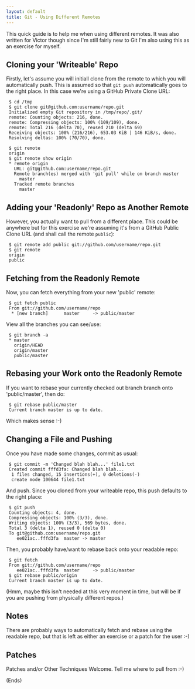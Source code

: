 ```yaml
---
layout: default
title: Git - Using Different Remotes
---
```


This quick guide is to help me when using different remotes. It was also written for Victor though since I'm still fairly new to Git I'm also using this as an exercise for myself.

## Cloning your 'Writeable' Repo

Firstly, let's assume you will initiall clone from the remote to which you will automatically push. This is assumed so that `git push` automatically goes to the right place. In this case we're using a GitHub Private Clone URL:

     $ cd /tmp
     $ git clone git@github.com:username/repo.git
     Initialized empty Git repository in /tmp/repo/.git/
     remote: Counting objects: 216, done.
     remote: Compressing objects: 100% (109/109), done.
     remote: Total 216 (delta 70), reused 210 (delta 69)
     Receiving objects: 100% (216/216), 653.03 KiB | 146 KiB/s, done.
     Resolving deltas: 100% (70/70), done.
     
     $ git remote
     origin
     $ git remote show origin
     * remote origin
       URL: git@github.com:username/repo.git
       Remote branch(es) merged with 'git pull' while on branch master
         master
       Tracked remote branches
         master

## Adding your 'Readonly' Repo as Another Remote

However, you actually want to pull from a different place. This could be anywhere but for this exercise we're assuming it's from a GitHub Public Clone URL (and shall call the remote `public`):

     $ git remote add public git://github.com/username/repo.git
     $ git remote
     origin
     public

## Fetching from the Readonly Remote

Now, you can fetch everything from your new 'public' remote:

     $ git fetch public
     From git://github.com/username/repo
      * [new branch]      master     -> public/master

View all the branches you can see/use:

     $ git branch -a
     * master
       origin/HEAD
       origin/master
       public/master

## Rebasing your Work onto the Readonly Remote

If you want to rebase your currently checked out branch branch onto 'public/master', then do:

     $ git rebase public/master
     Current branch master is up to date.

Which makes sense :-)

## Changing a File and Pushing

Once you have made some changes, commit as usual:

     $ git commit -m 'Changed blah blah...' file1.txt
     Created commit fffd3fa: Changed blah blah...
      1 files changed, 15 insertions(+), 0 deletions(-)
      create mode 100644 file1.txt

And push. Since you cloned from your writeable repo, this push defaults to the right place:

     $ git push
     Counting objects: 4, done.
     Compressing objects: 100% (3/3), done.
     Writing objects: 100% (3/3), 569 bytes, done.
     Total 3 (delta 1), reused 0 (delta 0)
     To git@github.com:username/repo.git
        ee021ac..fffd3fa  master -> master

Then, you probably have/want to rebase back onto your readable repo:

     $ git fetch 
     From git://github.com/username/repo
        ee021ac..fffd3fa  master     -> public/master
     $ git rebase public/origin
     Current branch master is up to date.

(Hmm, maybe this isn't needed at this very moment in time, but will be if you are pushing from physically different repos.)

## Notes

There are probably ways to automatically fetch and rebase using the readable repo, but that is left as either an exercise or a patch for the user :-)

## Patches

Patches and/or Other Techniques Welcome. Tell me where to pull from :-)

(Ends)
